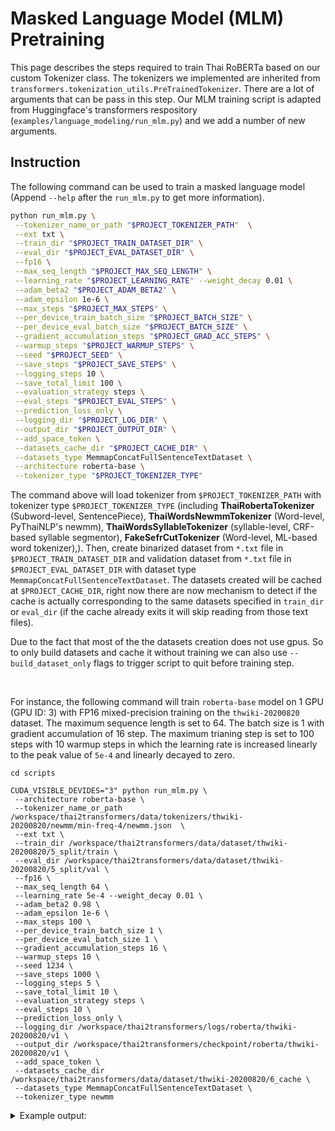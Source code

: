 # Masked Language Model (MLM) Pretraining

This page describes the steps required to train Thai RoBERTa based on our custom Tokenizer class. The tokenizers we implemented are inherited from `transformers.tokenization_utils.PreTrainedTokenizer`. There are a lot of arguments that can be pass in this step. Our MLM training script is adapted from Huggingface's transformers respository (`examples/language_modeling/run_mlm.py`) and we add a number of new arguments.

## Instruction

The following command can be used to train a masked language model (Append `--help` after the `run_mlm.py` to get more information).

```bash
python run_mlm.py \
 --tokenizer_name_or_path "$PROJECT_TOKENIZER_PATH"  \
 --ext txt \
 --train_dir "$PROJECT_TRAIN_DATASET_DIR" \
 --eval_dir "$PROJECT_EVAL_DATASET_DIR" \
 --fp16 \
 --max_seq_length "$PROJECT_MAX_SEQ_LENGTH" \
 --learning_rate "$PROJECT_LEARNING_RATE" --weight_decay 0.01 \
 --adam_beta2 "$PROJECT_ADAM_BETA2" \
 --adam_epsilon 1e-6 \
 --max_steps "$PROJECT_MAX_STEPS" \
 --per_device_train_batch_size "$PROJECT_BATCH_SIZE" \
 --per_device_eval_batch_size "$PROJECT_BATCH_SIZE" \
 --gradient_accumulation_steps "$PROJECT_GRAD_ACC_STEPS" \
 --warmup_steps "$PROJECT_WARMUP_STEPS" \
 --seed "$PROJECT_SEED" \
 --save_steps "$PROJECT_SAVE_STEPS" \
 --logging_steps 10 \
 --save_total_limit 100 \
 --evaluation_strategy steps \
 --eval_steps "$PROJECT_EVAL_STEPS" \
 --prediction_loss_only \
 --logging_dir "$PROJECT_LOG_DIR" \
 --output_dir "$PROJECT_OUTPUT_DIR" \
 --add_space_token \
 --datasets_cache_dir "$PROJECT_CACHE_DIR" \
 --datasets_type MemmapConcatFullSentenceTextDataset \
 --architecture roberta-base \
 --tokenizer_type "$PROJECT_TOKENIZER_TYPE"
```

The command above will load tokenizer from `$PROJECT_TOKENIZER_PATH` with tokenizer type `$PROJECT_TOKENIZER_TYPE` (including __ThaiRobertaTokenizer__ (Subword-level, SentencePiece), __ThaiWordsNewmmTokenizer__ (Word-level, PyThaiNLP's newmm), __ThaiWordsSyllableTokenizer__ (syllable-level, CRF-based syllable segmentor), __FakeSefrCutTokenizer__ (Word-level, ML-based word tokenizer),). Then, create binarized dataset from `*.txt` file in `$PROJECT_TRAIN_DATASET_DIR` and validation dataset from `*.txt` file in `$PROJECT_EVAL_DATASET_DIR` with dataset type `MemmapConcatFullSentenceTextDataset`. The datasets created will be cached at `$PROJECT_CACHE_DIR`, right now there are now mechanism to detect if the cache is actually corresponding to the same datasets specified in `train_dir` or `eval_dir` (if the cache already exits it will skip reading from those text files).

Due to the fact that most of the the datasets creation does not use gpus. So to only build datasets and cache it without training we can also use `--build_dataset_only` flags to trigger script to quit before training step.

<br>

For instance, the following command will train `roberta-base` model on 1 GPU (GPU ID: 3) with FP16 mixed-precision training on the `thwiki-20200820` dataset. The maximum sequence length is set to 64. The batch size is 1 with gradient accumulation of 16 step. The maximum trianing step is set to 100 steps with 10 warmup steps in which the learning rate is increased linearly to the peak value of `5e-4` and linearly decayed to zero.

```
cd scripts

CUDA_VISIBLE_DEVIDES="3" python run_mlm.py \
 --architecture roberta-base \
 --tokenizer_name_or_path /workspace/thai2transformers/data/tokenizers/thwiki-20200820/newmm/min-freq-4/newmm.json  \
 --ext txt \
 --train_dir /workspace/thai2transformers/data/dataset/thwiki-20200820/5_split/train \
 --eval_dir /workspace/thai2transformers/data/dataset/thwiki-20200820/5_split/val \
 --fp16 \
 --max_seq_length 64 \
 --learning_rate 5e-4 --weight_decay 0.01 \
 --adam_beta2 0.98 \
 --adam_epsilon 1e-6 \
 --max_steps 100 \
 --per_device_train_batch_size 1 \
 --per_device_eval_batch_size 1 \
 --gradient_accumulation_steps 16 \
 --warmup_steps 10 \
 --seed 1234 \
 --save_steps 1000 \
 --logging_steps 5 \
 --save_total_limit 10 \
 --evaluation_strategy steps \
 --eval_steps 10 \
 --prediction_loss_only \
 --logging_dir /workspace/thai2transformers/logs/roberta/thwiki-20200820/v1 \
 --output_dir /workspace/thai2transformers/checkpoint/roberta/thwiki-20200820/v1 \
 --add_space_token \
 --datasets_cache_dir /workspace/thai2transformers/data/dataset/thwiki-20200820/6_cache \
 --datasets_type MemmapConcatFullSentenceTextDataset \
 --tokenizer_type newmm
```

<details>
<summary>Example output:</summary>

```
12/25/2020 10:54:12 - WARNING - __main__ -   Process rank: -1, device: cuda:0, n_gpu: 1distributed training: False, 16-bits training: True
12/25/2020 10:54:12 - INFO - __main__ -   Training/evaluation parameters TrainingArguments(output_dir='/workspace/thai2transformers/checkpoint/roberta/thwiki-20200820/v1', overwrite_output_dir=False, do_train=False, do_eval=True, do_predict=False, evaluate_during_training=False, evaluation_strategy=<EvaluationStrategy.STEPS: 'steps'>, prediction_loss_only=True, per_device_train_batch_size=1, per_device_eval_batch_size=1, per_gpu_train_batch_size=None, per_gpu_eval_batch_size=None, gradient_accumulation_steps=16, eval_accumulation_steps=None, learning_rate=0.0005, weight_decay=0.01, adam_beta1=0.9, adam_beta2=0.98, adam_epsilon=1e-06, max_grad_norm=1.0, num_train_epochs=3.0, max_steps=100, warmup_steps=10, logging_dir='/workspace/thai2transformers/logs/roberta/thwiki-20200820/v1', logging_first_step=False, logging_steps=5, save_steps=1000, save_total_limit=10, no_cuda=False, seed=1234, fp16=True, fp16_opt_level='O1', local_rank=-1, tpu_num_cores=None, tpu_metrics_debug=False, debug=False, dataloader_drop_last=False, eval_steps=10, dataloader_num_workers=0, past_index=-1, run_name='/workspace/thai2transformers/checkpoint/roberta/thwiki-20200820/v1', disable_tqdm=False, remove_unused_columns=True, label_names=None, load_best_model_at_end=False, metric_for_best_model=None, greater_is_better=None)
Model name '/workspace/thai2transformers/data/tokenizers/thwiki-20200820/newmm/min-freq-4/newmm.json' not found in model shortcut name list (). Assuming '/workspace/thai2transformers/data/tokenizers/thwiki-20200820/newmm/min-freq-4/newmm.json' is a path, a model identifier, or url to a directory containing tokenizer files.
Calling ThaiWordsNewmmTokenizer.from_pretrained() with the path to a single file or url is deprecated
loading file /workspace/thai2transformers/data/tokenizers/thwiki-20200820/newmm/min-freq-4/newmm.json
12/25/2020 10:54:12 - INFO - data_loader -   Creating features from dataset file at /workspace/thai2transformers/data/dataset/thwiki-20200820/5_split/train/train.txt
Processed 100.00% 
12/25/2020 11:28:49 - INFO - data_loader -   Skipped 320284
12/25/2020 11:28:49 - INFO - data_loader -   Creating features from dataset file at /workspace/thai2transformers/data/dataset/thwiki-20200820/5_split/val/val.txt
Processed 100.00% 
12/25/2020 11:29:35 - INFO - data_loader -   Skipped 7921
loading configuration file ../roberta_config/th-roberta-base-config.json
Model config RobertaConfig {
  "architectures": [
    "RobertaForMaskedLM"
  ],
  "attention_probs_dropout_prob": 0.1,
  "bos_token_id": 0,
  "eos_token_id": 2,
  "gradient_checkpointing": false,
  "hidden_act": "gelu",
  "hidden_dropout_prob": 0.1,
  "hidden_size": 768,
  "initializer_range": 0.02,
  "intermediate_size": 3072,
  "layer_norm_eps": 1e-05,
  "mask_token_id": 4,
  "max_position_embeddings": 514,
  "model_type": "roberta",
  "num_attention_heads": 12,
  "num_hidden_layers": 12,
  "pad_token_id": 1,
  "type_vocab_size": 1,
  "unk_token_id": 3,
  "vocab_size": 97982
}

max_steps is given, it will override any value given in num_train_epochs
Selected optimization level O1:  Insert automatic casts around Pytorch functions and Tensor methods.

Defaults for this optimization level are:
enabled                : True
opt_level              : O1
cast_model_type        : None
patch_torch_functions  : True
keep_batchnorm_fp32    : None
master_weights         : None
loss_scale             : dynamic
Processing user overrides (additional kwargs that are not None)...
After processing overrides, optimization options are:
enabled                : True
opt_level              : O1
cast_model_type        : None
patch_torch_functions  : True
keep_batchnorm_fp32    : None
master_weights         : None
loss_scale             : dynamic
***** Running training *****
  Num examples = 345348
  Num Epochs = 1
  Instantaneous batch size per device = 1
  Total train batch size (w. parallel, distributed & accumulation) = 16
  Gradient Accumulation steps = 16
  Total optimization steps = 100
  0%|                                                                                                                                             | 0/100 [00:00<?, ?it/s]/opt/conda/lib/python3.6/site-packages/torch/optim/lr_scheduler.py:114: UserWarning: Seems like `optimizer.step()` has been overridden after learning rate scheduler initialization. Please, make sure to call `optimizer.step()` before `lr_scheduler.step()`. See more details at https://pytorch.org/docs/stable/optim.html#how-to-adjust-learning-rate
  "https://pytorch.org/docs/stable/optim.html#how-to-adjust-learning-rate", UserWarning)
{'loss': 9.954816436767578, 'learning_rate': 0.00025, 'epoch': 0.0002316503932265425}                                                                                     
{'loss': 9.293991851806641, 'learning_rate': 0.0005, 'epoch': 0.000463300786453085}                                                                                       
 10%|█████████████▏                                                                                                                      | 10/100 [01:09<05:05,  3.39s/it]***** Running Evaluation *****
  Num examples = 8331
  Batch size = 1
{'eval_loss': 8.826310157775879, 'epoch': 0.000463300786453085}                                                                                                           
{'loss': 9.041633605957031, 'learning_rate': 0.00047222222222222224, 'epoch': 0.0006949511796796275}                                                                      
{'loss': 8.147613525390625, 'learning_rate': 0.0004444444444444444, 'epoch': 0.00092660157290617}                                                                         
 20%|██████████████████████████▍                                                                                                         | 20/100 [16:35<17:56, 13.46s/it]***** Running Evaluation *****
  Num examples = 8331
  Batch size = 1
{'eval_loss': 7.698431015014648, 'epoch': 0.00092660157290617}                                                                                                            
{'loss': 7.112191772460937, 'learning_rate': 0.0004166666666666667, 'epoch': 0.0011582519661327126}                                                                       
{'loss': 7.994699096679687, 'learning_rate': 0.0003888888888888889, 'epoch': 0.001389902359359255}                                                                        
 30%|███████████████████████████████████████▌                                                                                            | 30/100 [31:54<15:48, 13.56s/it]***** Running Evaluation *****
  Num examples = 8331
  Batch size = 1
{'eval_loss': 7.177613735198975, 'epoch': 0.001389902359359255}                                                                                                           
{'loss': 7.21585693359375, 'learning_rate': 0.0003611111111111111, 'epoch': 0.0016215527525857976}                                                                        
{'loss': 6.712384033203125, 'learning_rate': 0.0003333333333333333, 'epoch': 0.00185320314581234}                                                                         
 40%|████████████████████████████████████████████████████▊                                                                               | 40/100 [47:23<13:50, 13.84s/it
```

</details>



